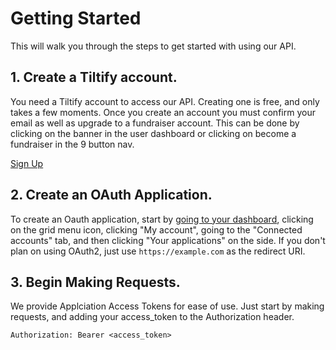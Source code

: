 # Getting Started

This will walk you through the steps to get started with using our API.

## 1. Create a Tiltify account.

You need a Tiltify account to access our API. Creating one is free, and only
takes a few moments. Once you create an account you must confirm your email as well as upgrade
to a fundraiser account.  This can be done by clicking on the banner in the user dashboard or clicking 
on become a fundraiser in the 9 button nav.

[Sign Up](https://tiltify.com/users/sign_up)

## 2. Create an OAuth Application.

To create an Oauth application, start by [going to your dashboard](https://dashboard.tiltify.com/), clicking on the grid menu icon, clicking "My account", going to the "Connected accounts" tab, and then clicking "Your applications" on the side. If you don't plan on using OAuth2, just use
`https://example.com` as the redirect URI.

## 3. Begin Making Requests.

We provide Applciation Access Tokens for ease of use. Just start by making
requests, and adding your access_token to the Authorization header.

```
Authorization: Bearer <access_token>
```
